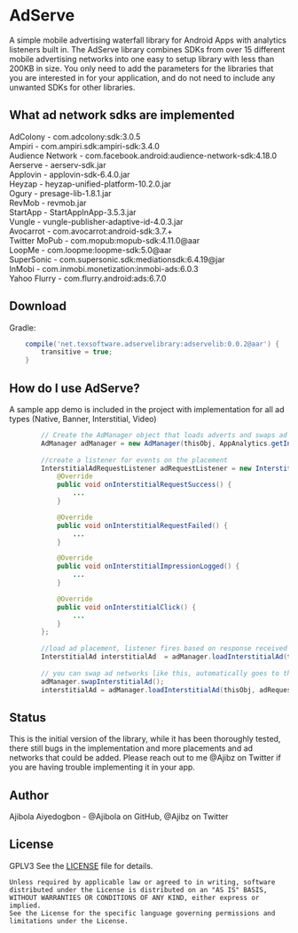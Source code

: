 
AdServe
======

A simple mobile advertising waterfall library for Android Apps with analytics listeners built in. The AdServe library combines SDKs from over 15 different mobile advertising networks into one easy to setup library with less than 200KB in size. You only need to add the parameters for the libraries that you are interested in for your application, and do not need to include any unwanted SDKs for other libraries.


What ad network sdks are implemented
-------------------

AdColony			-	com.adcolony:sdk:3.0.5  
Ampiri				-	com.ampiri.sdk:ampiri-sdk:3.4.0  
Audience Network	- 	com.facebook.android:audience-network-sdk:4.18.0  
Aerserve 			- 	aerserv-sdk.jar  
Applovin			-	applovin-sdk-6.4.0.jar  
Heyzap				-	heyzap-unified-platform-10.2.0.jar  
Ogury				-	presage-lib-1.8.1.jar  
RevMob				-	revmob.jar  
StartApp			-	StartAppInApp-3.5.3.jar  
Vungle				-	vungle-publisher-adaptive-id-4.0.3.jar  
Avocarrot			-	com.avocarrot:android-sdk:3.7.+  
Twitter MoPub		- 	com.mopub:mopub-sdk:4.11.0@aar  
LoopMe				- 	com.loopme:loopme-sdk:5.0@aar  
SuperSonic			- 	com.supersonic.sdk:mediationsdk:6.4.19@jar  
InMobi				-	com.inmobi.monetization:inmobi-ads:6.0.3  
Yahoo Flurry				-	com.flurry.android:ads:6.7.0  


Download
--------

Gradle:
```groovy
    compile('net.texsoftware.adservelibrary:adservelib:0.0.2@aar') {
        transitive = true;
    }
```


How do I use AdServe?
-------------------
A sample app demo is included in the project with implementation for all ad types (Native, Banner, Interstitial, Video)

```java
		// Create the AdManager object that loads adverts and swaps ad networks, with an optional analytics implementation and a required file containing adnetwork info
        AdManager adManager = new AdManager(thisObj, AppAnalytics.getInstance(), "ad_networks.json");	
		
		//create a listener for events on the placement
        InterstitialAdRequestListener adRequestListener = new InterstitialAdRequestListener() {
            @Override
            public void onInterstitialRequestSuccess() {
				...
            }

            @Override
            public void onInterstitialRequestFailed() {
				...
            }

            @Override
            public void onInterstitialImpressionLogged() {
				...
            }

            @Override
            public void onInterstitialClick() {
				...
            }
        };
		
		//load ad placement, listener fires based on response received
		InterstitialAd interstitialAd  = adManager.loadInterstitialAd(thisObj, adRequestListener);
		
		// you can swap ad networks like this, automatically goes to the next network in your waterfall
        adManager.swapInterstitialAd();
		interstitialAd = adManager.loadInterstitialAd(thisObj, adRequestListener);

```

Status
------------
This is the initial version of the library, while it has been thoroughly tested, there still bugs in the implementation and more placements and ad networks that could be added. Please reach out to me @Ajibz on Twitter if you are having trouble implementing it in your app.


Author
------
Ajibola Aiyedogbon - @Ajibola on GitHub, @Ajibz on Twitter


License
-------
GPLV3 See the [LICENSE][2] file for details.

       
	Unless required by applicable law or agreed to in writing, software
    distributed under the License is distributed on an "AS IS" BASIS,
    WITHOUT WARRANTIES OR CONDITIONS OF ANY KIND, either express or implied.
    See the License for the specific language governing permissions and
    limitations under the License.


[1]: https://www.gnu.org/licenses/gpl-3.0.en.html
[2]: https://www.gnu.org/licenses/gpl-3.0.en.html